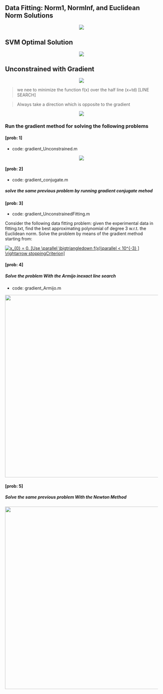 ## Data Fitting: Norm1, NormInf, and Euclidean Norm Solutions
<p align="center">
  <img src="https://github.com/astro7x/OptMat/blob/master/imgs/fitting.jpg?raw=true"/>
</p>



## SVM Optimal Solution
<p align="center">
  <img src="https://github.com/astro7x/OptMat/blob/master/imgs/svm1.jpg?raw=true"/>
</p>


## Unconstrained with Gradient 
<p align="center">
  <img src="https://github.com/astro7x/OptMat/blob/master/imgs/grad.jpg?raw=true"/>
</p>

> we nee to minimize the function f(x) over the half line (x+td) [LINE SEARCH]

> Always take a direction which is opposite to the gradient

<p align="center">
  <img src="https://github.com/astro7x/OptMat/blob/master/imgs/grad-2.jpg?raw=true"/>
</p>

### Run the gradient method for solving the following problems
#### [prob: 1]

- code: gradient_Unconstrained.m

<p align="center">
  <img src="https://github.com/astro7x/OptMat/blob/master/imgs/grad-3.jpg?raw=true"/>
</p>

#### [prob: 2]
- code: gradient_conjugate.m

##### solve the same previous problem by running gradient conjugate mehod 

#### [prob: 3]
- code: gradient_UnconstrainedFitting.m

Consider the following data fitting problem: given the experimental data in fitting.txt, find the best approximating polynomial of degree 3 w.r.t. the Euclidean norm.
Solve the problem by means of the gradient method starting from:

<a href="https://www.codecogs.com/eqnedit.php?latex=x_{0}&space;=&space;0.&space;[Use&space;\parallel&space;\bigtriangledown&space;f(x)\parallel&space;<&space;10^{-3}&space;]&space;\rightarrow&space;stoppingCriterion]" target="_blank"><img src="https://latex.codecogs.com/gif.latex?x_{0}&space;=&space;0.&space;[Use&space;\parallel&space;\bigtriangledown&space;f(x)\parallel&space;<&space;10^{-3}&space;]&space;\rightarrow&space;stoppingCriterion]" title="x_{0} = 0. [Use \parallel \bigtriangledown f(x)\parallel < 10^{-3} ] \rightarrow stoppingCriterion]" /></a>


#### [prob: 4]

##### Solve the problem With the Armijo inexact line search
- code: gradient_Armijo.m

<p align="center">
  <img width= "600" src="https://github.com/astro7x/OptMat/blob/master/imgs/prob3.png?raw=true"/>
</p>


#### [prob: 5]
##### Solve the same previous problem With the Newton Method

<p align="center">
  <img width= "600" src="https://github.com/astro7x/OptMat/blob/master/imgs/newton.png?raw=true"/>
</p>


